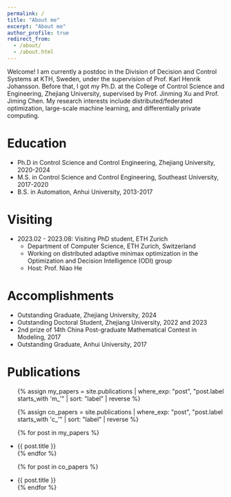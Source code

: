 ```yaml
---
permalink: /
title: "About me"
excerpt: "About me"
author_profile: true
redirect_from: 
  - /about/
  - /about.html
---
```


Welcome! I am currently a postdoc in the Division of Decision and Control Systems at KTH, Sweden, under the supervision of Prof. Karl Henrik Johansson. Before that, I got my Ph.D. at the College of Control Science and Engineering, Zhejiang University, supervised by Prof. Jinming Xu and Prof. Jiming Chen. My research interests include distributed/federated optimization, large-scale machine learning, and differentially private computing.

Education
======
* Ph.D in Control Science and Control Engineering, Zhejiang University, 2020-2024
* M.S. in Control Science and Control Engineering, Southeast University, 2017-2020
* B.S. in Automation, Anhui University, 2013-2017

Visiting
======
* 2023.02 - 2023.08:  Visiting PhD student, ETH Zurich
  * Department of Computer Science, ETH Zurich, Switzerland
  * Working on distributed adaptive minimax optimization in the Optimization and Decision Intelligence (ODI) group
  * Host: Prof. Niao He

Accomplishments
======
* Outstanding Graduate, Zhejiang University, 2024
* Outstanding Doctoral Student, Zhejiang University, 2022 and 2023
* 2nd prize of 14th China Post-graduate Mathematical Contest in Modeling, 2017
* Outstanding Graduate, Anhui University, 2017

Publications
======
<ul>
  <!-- 筛选并逆序排列个人论文 -->
  {% assign my_papers = site.publications | where_exp: "post", "post.label starts_with 'm_'" | sort: "label" | reverse %}

  <!-- 筛选并逆序排列合作论文 -->
  {% assign co_papers = site.publications | where_exp: "post", "post.label starts_with 'c_'" | sort: "label" | reverse %}

  <!-- 列出个人论文 -->
  {% for post in my_papers %}
    <li>{{ post.title }}</li>
  {% endfor %}

  <!-- 列出合作论文 -->
  {% for post in co_papers %}
    <li>{{ post.title }}</li>
  {% endfor %}
</ul>


